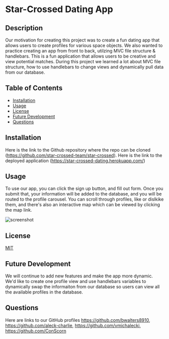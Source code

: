 # Star-Crossed Dating App

## Description

Our motivation for creating this project was to create a fun dating app that allows users to create profiles for various space objects. We also wanted to practice creating an app from front to back, utilzing MVC file structure & handlebars. This is a fun application that allows users to be creative and view potential matches. During this project we learned a lot about MVC file structure, how to use handlebars to change views and dynamically pull data from our database.

## Table of Contents

- [Installation](#installation)
- [Usage](#usage)
- [License](#license)
- [Future Development](#futuredevelopment)
- [Questions](#questions)

## Installation

Here is the link to the Github repository where the repo can be cloned (https://github.com/star-crossed-team/star-crossed). Here is the link to the deployed application (https://star-crossed-dating.herokuapp.com/)

## Usage

To use our app, you can click the sign up button, and fill out form. Once you submit that, your information will be added to the database, and you will be routed to the profile carousel. You can scroll through profiles, like or dislkike them, and there's also an interactive map which can be viewed by clicking the map link.

![screenshot](public/assets/images/screenshot.PNG)

## License

[MIT](https://choosealicense.com/licenses/mit/)

## Future Development

We will continue to add new features and make the app more dynamic. We'd like to create one profile view and use handlebars variables to dynamically swap the informaiton from our database so users can view all the available profiles in the database.

## Questions

Here are links to our GitHub profiles https://github.com/bwalters8910, https://github.com/aleck-charlie, https://github.com/vmichalecki, https://github.com/ConScorn